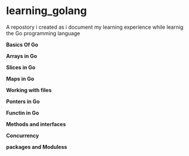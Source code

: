 # learning_golang

A repostory i created as i document my learning experience while learnig the Go programming language

**Basics Of Go**

**Arrays in Go**

**Slices in Go**

**Maps in Go**

**Working with files**

**Ponters in Go**

**Functin in Go**

**Methods and interfaces**

**Concurrency**

**packages and Moduless**
